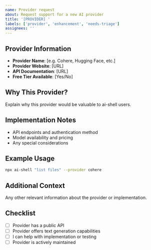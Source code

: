 ```yaml
---
name: Provider request
about: Request support for a new AI provider
title: '[PROVIDER] '
labels: ['provider', 'enhancement', 'needs-triage']
assignees: ''
---
```


## Provider Information
- **Provider Name**: [e.g. Cohere, Hugging Face, etc.]
- **Provider Website**: [URL]
- **API Documentation**: [URL]
- **Free Tier Available**: [Yes/No]

## Why This Provider?
Explain why this provider would be valuable to ai-shell users.

## Implementation Notes
- API endpoints and authentication method
- Model availability and pricing
- Any special considerations

## Example Usage
```bash
npx ai-shell "list files" --provider cohere
```

## Additional Context
Any other relevant information about the provider or implementation.

## Checklist
- [ ] Provider has a public API
- [ ] Provider offers text generation capabilities
- [ ] I can help with implementation or testing
- [ ] Provider is actively maintained 